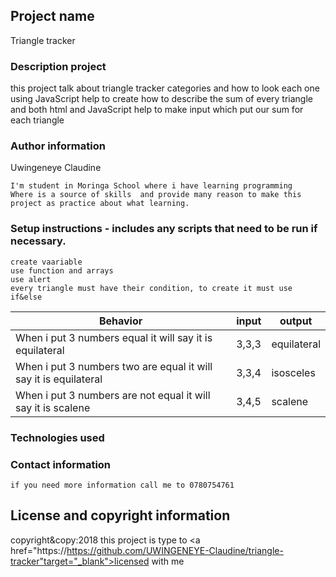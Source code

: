 ## Project name
Triangle tracker
### Description project
this project talk about triangle tracker categories and how to look each one using  JavaScript help to create how to describe the sum of every triangle and both html and JavaScript help to make input which put our sum for each triangle
### Author information 
Uwingeneye Claudine
~~~~
I'm student in Moringa School where i have learning programming 
Where is a source of skills  and provide many reason to make this project as practice about what learning.
~~~~
### Setup instructions - includes any scripts that need to be run if necessary.
~~~~
create vaariable 
use function and arrays
use alert 
every triangle must have their condition, to create it must use if&else
~~~~
| Behavior                                                          | input | output      |
|-------------------------------------------------------------------|-------|-------------|
|  When i put 3 numbers equal it will say it is equilateral         | 3,3,3 | equilateral |
| When i put 3 numbers  two are equal it will say it is equilateral | 3,3,4 | isosceles   |
| When i put 3 numbers are not equal it will say it is scalene      | 3,4,5 | scalene     |
### Technologies used
### Contact information
~~~~
if you need more information call me to 0780754761
~~~~
## License and copyright information
copyright&copy:2018 this project is type to <a href="https://https://github.com/UWINGENEYE-Claudine/triangle-tracker"target="_blank">licensed with me</a> 
